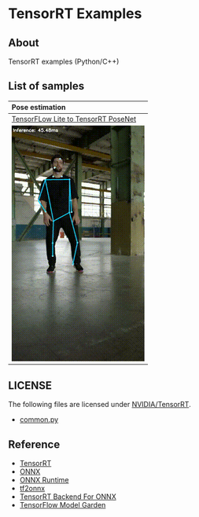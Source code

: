 # TensorRT Examples

## About
TensorRT examples (Python/C++)

## List of samples

|Pose estimation|
|:--|
|[TensorFLow Lite to TensorRT PoseNet](python/posenet/README.md)
|![posenet](images/posenet.gif)|





## LICENSE
The following files are licensed under [NVIDIA/TensorRT](https://github.com/NVIDIA/TensorRT).
- [common.py](posenet/common.py)
  
## Reference
- [TensorRT](https://github.com/NVIDIA/TensorRT)
- [ONNX](https://github.com/onnx/onnx)
- [ONNX Runtime](https://github.com/microsoft/onnxruntime)
- [tf2onnx](https://github.com/onnx/tensorflow-onnx)
- [TensorRT Backend For ONNX](https://github.com/onnx/onnx-tensorrt)
- [TensorFlow Model Garden](https://github.com/tensorflow/models)
